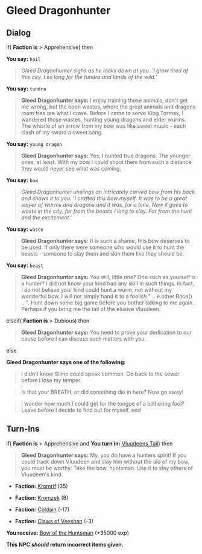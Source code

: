 # Gleed Dragonhunter


## Dialog

if( **Faction is** > Apprehensive) then


**You say:** `hail`




>*Gleed Dragonhunter sighs as he looks down at you. 'I grow tired of this city. I so long for the tundra and lands of the wild.'*


**You say:** `tundra`




>**Gleed Dragonhunter says:** I enjoy training these animals, don't get me wrong, but the open wastes, where the great animals and dragons roam free are what I crave. Before I came to serve King Tormax, I wandered those wastes, hunting young dragons and elder wurms. The whistle of an arrow from my bow was like sweet music - each slash of my sword a sweet song.


**You say:** `young dragon`




>**Gleed Dragonhunter says:** Yes, I hunted true dragons. The younger ones, at least. With my bow I could shoot them from such a distance they would never see what was coming.


**You say:** `bow`




>*Gleed Dragonhunter unslings an intricately carved bow from his back and shows it to you. 'I crafted this bow myself. It was to be a great slayer of wurms and dragons and it was, for a time. Now it goes to waste in the city, far from the beasts I long to slay. Far from the hunt and the excitement.'*


**You say:** `waste`




>**Gleed Dragonhunter says:** It is such a shame, this bow deserves to be used. If only there were someone who would use it to hunt the beasts - someone to slay them and skin them like they should be.


**You say:** `beast`




>**Gleed Dragonhunter says:** You will, little one? One such as yourself is a hunter? I did not know your kind had any skill in such things. In fact, I do not believe your kind could hunt a wurm, not without my wonderful bow. I will not simply hand it to a foolish " .. e.other:Race() .. ". Hunt down some big game before you bother talking to me again. Perhaps if you bring me the tail of the elusive Vluudeen.


elseif( **Faction is** > Dubious) then


>**Gleed Dragonhunter says:** You need to prove your dedication to our cause before I can discuss such matters with you.

else


**Gleed Dragonhunter says one of the following:**

>I didn't know Slime could speak common.  Go back to the sewer before I lose my temper.

>Is that your BREATH, or did something die in here?  Now go away!

>I wonder how much I could get for the tongue of a blithering fool?  Leave before I decide to find out for myself.
end

## Turn-Ins





if( **Faction is** > Apprehensive and  **You turn in:** [Vluudeens Tail](/item/25137)) then


>**Gleed Dragonhunter says:** My, you do have a hunters spirit! If you could track down Vluudeen and slay him without the aid of my bow, you must be worthy. Take the bow, huntsman. Use it to slay others of Vluudeen's kind.


* __Faction:__ [Kromrif](/faction/419) (35)


* __Faction:__ [Kromzek](/faction/448) (8)


* __Faction:__ [Coldain](/faction/406) (-17)


* __Faction:__ [Claws of Veeshan](/faction/430) (-3)


 **You receive:**  [Bow of the Huntsman](/item/25033) (+35000 exp)

**This NPC *should* return incorrect items given.**
